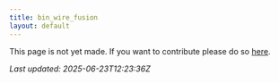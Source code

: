 ```yaml
---
title: bin_wire_fusion
layout: default
---
```


This page is not yet made. If you want to contribute please do so [here](https://github.com/CrazyH2/Bigstone/blob/wiki/components/bin_wire_fusion.md).

_Last updated: 2025-06-23T12:23:36Z_
